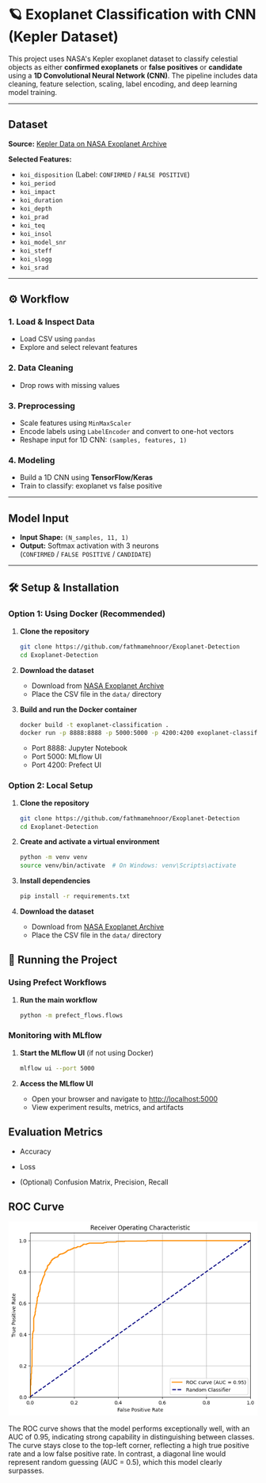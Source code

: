 # 🪐 Exoplanet Classification with CNN (Kepler Dataset)

This project uses NASA's Kepler exoplanet dataset to classify celestial objects as either **confirmed exoplanets** or **false positives** or **candidate** using a **1D Convolutional Neural Network (CNN)**. The pipeline includes data cleaning, feature selection, scaling, label encoding, and deep learning model training.

---

## Dataset

**Source:** [Kepler Data on NASA Exoplanet Archive](https://exoplanetarchive.ipac.caltech.edu/)



**Selected Features:**
- `koi_disposition` (Label: `CONFIRMED` / `FALSE POSITIVE`)
- `koi_period`
- `koi_impact`
- `koi_duration`
- `koi_depth`
- `koi_prad`
- `koi_teq`
- `koi_insol`
- `koi_model_snr`
- `koi_steff`
- `koi_slogg`
- `koi_srad`

---

## ⚙️ Workflow

### 1. Load & Inspect Data
- Load CSV using `pandas`
- Explore and select relevant features

### 2. Data Cleaning
- Drop rows with missing values

### 3. Preprocessing
- Scale features using `MinMaxScaler`
- Encode labels using `LabelEncoder` and convert to one-hot vectors
- Reshape input for 1D CNN: `(samples, features, 1)`

### 4. Modeling
- Build a 1D CNN using **TensorFlow/Keras**
- Train to classify: exoplanet vs false positive

---

## Model Input

- **Input Shape:** `(N_samples, 11, 1)`
- **Output:** Softmax activation with 3 neurons  
  (`CONFIRMED` / `FALSE POSITIVE` / `CANDIDATE`)

---

## 🛠️ Setup & Installation

### Option 1: Using Docker (Recommended)

1. **Clone the repository**
   ```bash
   git clone https://github.com/fathmamehnoor/Exoplanet-Detection
   cd Exoplanet-Detection
   ```

2. **Download the dataset**
   - Download from [NASA Exoplanet Archive](https://exoplanetarchive.ipac.caltech.edu/)
   - Place the CSV file in the `data/` directory

3. **Build and run the Docker container**
   ```bash
   docker build -t exoplanet-classification .
   docker run -p 8888:8888 -p 5000:5000 -p 4200:4200 exoplanet-classification
   ```
   - Port 8888: Jupyter Notebook
   - Port 5000: MLflow UI
   - Port 4200: Prefect UI

### Option 2: Local Setup

1. **Clone the repository**
   ```bash
   git clone https://github.com/fathmamehnoor/Exoplanet-Detection
   cd Exoplanet-Detection
   ```

2. **Create and activate a virtual environment**
   ```bash
   python -m venv venv
   source venv/bin/activate  # On Windows: venv\Scripts\activate
   ```

3. **Install dependencies**
   ```bash
   pip install -r requirements.txt
   ```

4. **Download the dataset**
   - Download from [NASA Exoplanet Archive](https://exoplanetarchive.ipac.caltech.edu/)
   - Place the CSV file in the `data/` directory

## 🚀 Running the Project

### Using Prefect Workflows

1. **Run the main workflow**

   ```bash
   python -m prefect_flows.flows
   ```

### Monitoring with MLflow

1. **Start the MLflow UI** (if not using Docker)
   ```bash
   mlflow ui --port 5000
   ```

2. **Access the MLflow UI**
   - Open your browser and navigate to [http://localhost:5000](http://localhost:5000)
   - View experiment results, metrics, and artifacts

## Evaluation Metrics

- Accuracy

- Loss

- (Optional) Confusion Matrix, Precision, Recall

## ROC Curve

![ROC Curve](output.png)

The ROC curve shows that the model performs exceptionally well, with an AUC of 0.95, indicating strong capability in distinguishing between classes. The curve stays close to the top-left corner, reflecting a high true positive rate and a low false positive rate. In contrast, a diagonal line would represent random guessing (AUC = 0.5), which this model clearly surpasses.

